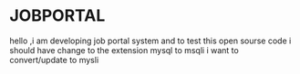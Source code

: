 # JOBPORTAL
hello ,i am developing job portal system and to test this open sourse code i should have change to the extension mysql to msqli 
i want to convert/update to mysli
